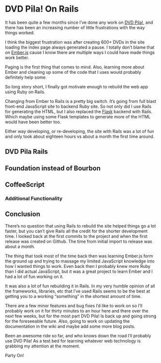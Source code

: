 # DVD Pila! On Rails

It has been quite a few months since I’ve done any work on [DVD Pila!](https://github.com/asommer70/dvdpila), and there has been an increasing number of little frustrations with the way things worked.

I think the biggest frustration was after creating 600+ DVDs in the site loading the index page always generated a pause.  I totally don’t blame that on [Ember.js](http://emberjs.com/) cause I know there are multiple ways I could have made things work better.

Paging is the first thing that comes to mind.  Also, learning more about Ember and cleaning up some of the code that I uses would probably definitely help some.

So long story short, I finally got motivate enough to rebuild the web app using Ruby on Rails.

Changing from Ember to Rails is a pretty big switch.  It’s going from full blast front-end JavaScript site to backend Ruby site.  So not only did I use Rails for generating the HTML, but I also replaced the [Flask](http://flask.pocoo.org/) backend with Rails.  Which maybe using some Flask templates to generate more of the HTML would have been better too.

Either way developing, or re-developing, the site with Rails was a lot of fun and only took about eighteen hours vs about a month the first time around.

## DVD Pila Rails

## Foundation instead of Bourbon

## CoffeeScript 

### Additional Functionality

## Conclusion

There’s no question that using Rails to rebuild the site helped things go a lot faster, but you can’t give Rails all the credit for the shorter development time.  I looked back at the first commits to the project and when the first release was created on Github.  The time from initial import to release was about a month.

The thing that took most of the time back then was learning Ember.js form the ground up and trying to massage my limited JavaScript knowledge into how I wanted things to work.  Even back then I probably knew more Ruby than I did actual JavaScript, but it was a great project to learn Ember and I had a lot of fun working on it.

It was also a lot of fun rebuilding it in Rails.  In my very humble opinion of all the frameworks, libraries, etc that I’ve used Rails seems to be the best at getting you to a working “something” in the shortest amount of time.

There are a few minor features and bug fixes I’d like to work on so I’ll probably work on it for thirty minutes to an hour here and there over the next few weeks, but for the most part DVD Pila! Is back up and going strong for the foreseeable future.  Also, going to work on updating the documentation in the wiki and maybe add some more blog posts.

Been an awesome ride so far, and who knows down the road I’ll probably use DVD Pila! As a test bed for learning whatever web technology is grabbing my attention at the moment.

Party On!